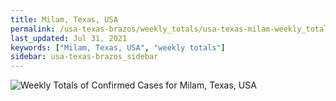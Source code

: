```yaml
---
title: Milam, Texas, USA
permalink: /usa-texas-brazos/weekly_totals/usa-texas-milam-weekly_totals.html
last_updated: Jul 31, 2021
keywords: ["Milam, Texas, USA", "weekly totals"]
sidebar: usa-texas-brazos_sidebar
---
```


![Weekly Totals of Confirmed Cases for Milam, Texas, USA](/covid_tracker/images/graphs/usa-texas-milam-weekly_totals_graph.png)
